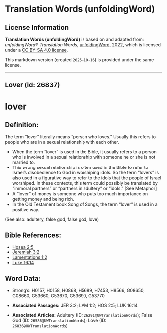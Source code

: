 # Translation Words (unfoldingWord)

## License Information

**Translation Words (unfoldingWord)** is based on and adapted from: _unfoldingWord® Translation Words_, [unfoldingWord](https://unfoldingword.org/utw), 2022, which is licensed under a [CC BY-SA 4.0 license](https://creativecommons.org/licenses/by-sa/4.0/legalcode.en).

This markdown version (created `2025-10-16`) is provided under the same license.



--------------------------------

## Lover (id: 26837)

lover
=====

Definition:
-----------

The term “lover” literally means “person who loves.” Usually this refers to people who are in a sexual relationship with each other.

* When the term “lover” is used in the Bible, it usually refers to a person who is involved in a sexual relationship with someone he or she is not married to.
* This wrong sexual relationship is often used in the Bible to refer to Israel’s disobedience to God in worshiping idols. So the term “lovers” is also used in a figurative way to refer to the idols that the people of Israel worshiped. In these contexts, this term could possibly be translated by “immoral partners” or “partners in adultery” or “idols.” \[See Metaphor]
* A “lover” of money is someone who puts too much importance on getting money and being rich.
* In the Old Testament book Song of Songs, the term “lover” is used in a positive way.

(See also: adultery, false god, false god, love)

Bible References:
-----------------

* [Hosea 2:5](https://ref.ly/Hos2:5)
* [Jeremiah 3:2](https://ref.ly/Jer3:2)
* [Lamentations 1:2](https://ref.ly/Lam1:2)
* [Luke 16:14](https://ref.ly/Luke16:14)

Word Data:
----------

* Strong’s: H0157, H0158, H0868, H5689, H7453, H8566, G08650, G08660, G53660, G53670, G53690, G53770

* **Associated Passages:** JER 3:2; LAM 1:2; HOS 2:5; LUK 16:14
* **Associated Articles:** Adultery (ID: `26291@UWTranslationWords`); False God (ID: `26586@UWTranslationWords`); Love (ID: `26836@UWTranslationWords`)

